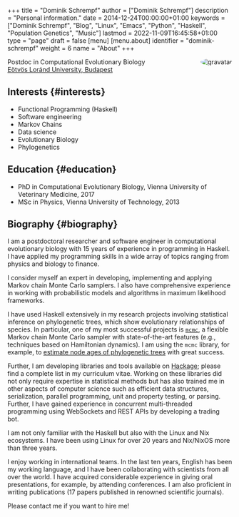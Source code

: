 +++
title = "Dominik Schrempf"
author = ["Dominik Schrempf"]
description = "Personal information."
date = 2014-12-24T00:00:00+01:00
keywords = ["Dominik Schrempf", "Blog", "Linux", "Emacs", "Python", "Haskell", "Population Genetics", "Music"]
lastmod = 2022-11-09T16:45:58+01:00
type = "page"
draft = false
[menu]
  [menu.about]
    identifier = "dominik-schrempf"
    weight = 6
    name = "About"
+++

<img style="border-radius: 50%; float: right;"
     src="https://www.gravatar.com/avatar/b05a00fb86fa378973181afd07c7e548?s=150"
     alt="gravatar"
     title="Dominik Schrempf"/>

<span class="icons-item"> <a href="https://github.com/dschrempf" target="_blank"><i class="fab fa-github"></i></a></span>
<span class="icons-item"> <a href="https://www.stackoverflow.com/users/3536806" target="_blank"><i class="fab fa-stack-overflow fa-1x"></i></a></span>
<span class="icons-item"> <a href="https://twitter.com/fazky" target="_blank"><i class="fab fa-twitter fa-1x"></i></a></span>
<span class="icons-item"> <a href="https://orcid.org/0000-0001-8865-9237" target="_blank"><i class="fab fa-orcid fa-1x"></i></a></span>
<span class="icons-item"> <a href="https://scholar.google.com/citations?user=3pvnGAcAAAAJ" target="_blank"><i class="fab fa-google fa-1x"></i></a></span>
<span class="icons-item"> <a href="mailto:dominik.schrempf@gmail.com"><i class="fas fa-envelope fa-1x"></i></a></span>
<span class="icons-item"> <a href="/gpg_public_key.txt"><i class="fas fa-key fa-1x"></i></a></span>

Postdoc in Computational Evolutionary Biology<br />
[Eötvös Loránd University, Budapest](https://www.elte.hu/en/)


## Interests {#interests}

-   Functional Programming (Haskell)
-   Software engineering
-   Markov Chains
-   Data science
-   Evolutionary Biology
-   Phylogenetics


## Education {#education}

-   PhD in Computational Evolutionary Biology, Vienna University of Veterinary Medicine, 2017
-   MSc in Physics, Vienna University of Technology, 2013


## Biography {#biography}

I am a postdoctoral researcher and software engineer in computational
evolutionary biology with 15 years of experience in programming in Haskell. I
have applied my programming skills in a wide array of topics ranging from
physics and biology to finance.

I consider myself an expert in developing, implementing and applying Markov
chain Monte Carlo samplers. I also have comprehensive experience in working with
probabilistic models and algorithms in maximum likelihood frameworks.

I have used Haskell extensively in my research projects involving statistical
inference on phylogenetic trees, which show evolutionary relationships of
species. In particular, one of my most successful projects is [`mcmc`](https://hackage.haskell.org/package/mcmc), a flexible
Markov chain Monte Carlo sampler with state-of-the-art features (e.g.,
techniques based on Hamiltonian dynamics). I am using the `mcmc` library, for
example, to [estimate node ages of phylogenetic trees](https://github.com/dschrempf/mcmc-date) with great success.

Further, I am developing libraries and tools available on [Hackage](https://hackage.haskell.org/user/dschrempf); please find a
complete list in my curriculum vitae. Working on these libraries did not only
require expertise in statistical methods but has also trained me in other
aspects of computer science such as efficient data structures, serialization,
parallel programming, unit and property testing, or parsing. Further, I have
gained experience in concurrent multi-threaded programming using WebSockets and
REST APIs by developing a trading bot.

I am not only familiar with the Haskell but also with the Linux and Nix
ecosystems. I have been using Linux for over 20 years and Nix/NixOS more than
three years.

I enjoy working in international teams. In the last ten years, English has been
my working language, and I have been collaborating with scientists from all over
the world. I have acquired considerable experience in giving oral presentations,
for example, by attending conferences. I am also proficient in writing
publications (17 papers published in renowned scientific journals).

Please contact me if you want to hire me!
